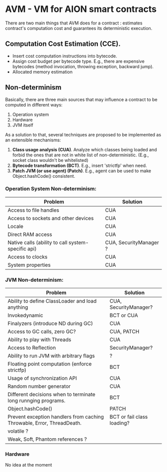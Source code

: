 # AVM - VM for AION smart contracts

There are two main things that AVM does for a contract : estimates contract's computation cost and guarantees its deterministic execution.

## Computation Cost Estimation (CCE).

* Insert cost computation instructions into bytecode.
* Assign cost budget per bytecode type. E.g., there are expensive bytecodes (method invocation, throwing exception, backward jump).
* Allocated memory estimation

## Non-determinism

Basically, there are three main sources that may influence a contract to be computed in different ways:
1. Operation system
2. Hardware
3. JVM itself

As a solution to that, several techniques are proposed to be implemented as an extensible mechanisms:
1. **Class usage analysis (CUA)**. Analyze which classes being loaded and forbid the ones that are not in white list of non-deterministic. (E.g., socket class wouldn't be whitelisted)
2. **Bytecode transformation (BCT)**. E.g., insert 'strictfp' when need.
3. **Patch JVM (or use agent) (Patch)**. E.g., agent can be used to make Object.hashCode() consistent.

### Operation System Non-determinism:
Problem | Solution
---|---
Access to file handles | CUA 
Access to sockets and other devices | CUA 
Locale | CUA 
Direct RAM access | CUA 
Native calls (ability to call system-specific api) | CUA, SecurityManager ? 
Access to clocks | CUA 
System properties | CUA 

### JVM Non-determinism:
Problem | Solution
---|---
Ability to define ClassLoader and load anything | CUA, SecurityManager?
Invokedynamic | BCT or CUA
Finalyzers (introduce ND during GC) | CUA
Access to GC calls, zero GC? | CUA, PATCH
Ability to play with Threads | CUA
Access to Reflection | SecurityManager?
Ability to run JVM with arbitrary flags | ?
Floating point computation (enforce strictfp) | BCT
Usage of synchronization API  | CUA
Random number generator | CUA
Different decisions when to terminate long runnging programs. | BCT
Object.hashCode() | PATCH
Prevent exception handlers from caching Throwable, Error, ThreadDeath. | BCT or fail class loading?
volatile ? |
Weak, Soft, Phantom references ?|

### Hardware
No idea at the moment

